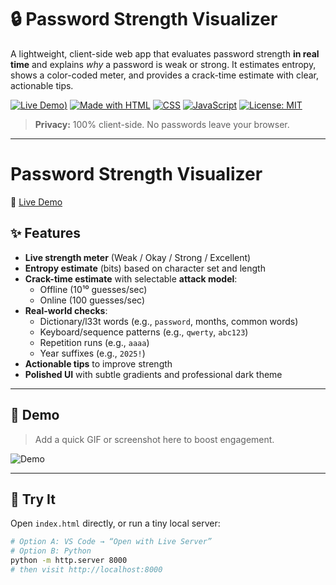 # 🔒 Password Strength Visualizer

A lightweight, client-side web app that evaluates password strength **in real time** and explains *why* a password is weak or strong. It estimates entropy, shows a color-coded meter, and provides a crack-time estimate with clear, actionable tips.

[![Live Demo](https://dalerrahimov0.github.io/Password-Strength-Visualizer/))](#) 
[![Made with HTML](https://img.shields.io/badge/HTML-5-E34F26?logo=html5&logoColor=white)](#)
[![CSS](https://img.shields.io/badge/CSS-3-1572B6?logo=css3&logoColor=white)](#)
[![JavaScript](https://img.shields.io/badge/JavaScript-ES6-F7DF1E?logo=javascript&logoColor=000)](#)
[![License: MIT](https://img.shields.io/badge/License-MIT-green.svg)](LICENSE)

> **Privacy:** 100% client-side. No passwords leave your browser.

---

# Password Strength Visualizer

🔗 [Live Demo](https://dalerrahimov0.github.io/Password-Strength-Visualizer/)


## ✨ Features

- **Live strength meter** (Weak / Okay / Strong / Excellent)
- **Entropy estimate** (bits) based on character set and length
- **Crack-time estimate** with selectable **attack model**:
  - Offline (10¹⁰ guesses/sec)  
  - Online (100 guesses/sec)
- **Real-world checks**:
  - Dictionary/l33t words (e.g., `password`, months, common words)
  - Keyboard/sequence patterns (e.g., `qwerty`, `abc123`)
  - Repetition runs (e.g., `aaaa`)
  - Year suffixes (e.g., `2025!`)
- **Actionable tips** to improve strength
- **Polished UI** with subtle gradients and professional dark theme

---

## 📸 Demo

> Add a quick GIF or screenshot here to boost engagement.

![Demo](docs/demo.gif)

---

## 🚀 Try It

Open `index.html` directly, or run a tiny local server:

```bash
# Option A: VS Code → “Open with Live Server”
# Option B: Python
python -m http.server 8000
# then visit http://localhost:8000
